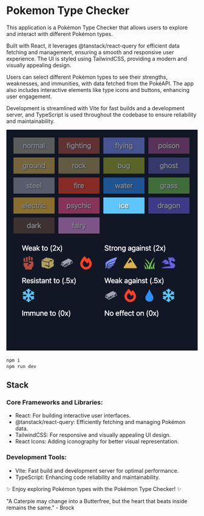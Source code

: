 # Pokemon Type Checker

This application is a Pokémon Type Checker that allows users to explore and interact with different Pokémon types. 

Built with React, it leverages @tanstack/react-query for efficient data fetching and management, ensuring a smooth and responsive user experience. The UI is styled using TailwindCSS, providing a modern and visually appealing design. 

Users can select different Pokémon types to see their strengths, weaknesses, and immunities, with data fetched from the PokéAPI. The app also includes interactive elements like type icons and buttons, enhancing user engagement. 

Development is streamlined with Vite for fast builds and a development server, and TypeScript is used throughout the codebase to ensure reliability and maintainability.

![app log](public/app.png)

```
npm i
npm run dev
```

## Stack

### Core Frameworks and Libraries:

- React: For building interactive user interfaces.
- @tanstack/react-query: Efficiently fetching and managing Pokémon data.
- TailwindCSS: For responsive and visually appealing UI design.
- React Icons: Adding iconography for better visual representation.
  
### Development Tools:

- Vite: Fast build and development server for optimal performance.
- TypeScript: Enhancing code reliability and maintainability.

:sparkles: Enjoy exploring Pokémon types with the Pokémon Type Checker! :sparkles:

"A Caterpie may change into a Butterfree, but the heart that beats inside remains the same." - Brock